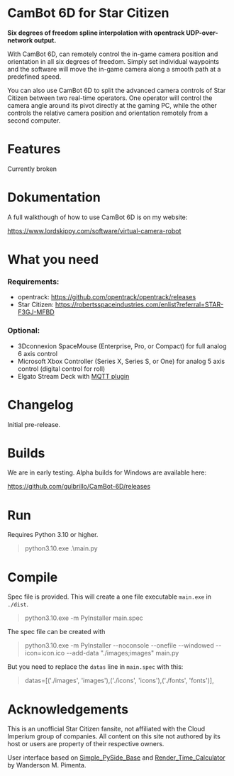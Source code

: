 # CamBot 6D for Star Citizen

**Six degrees of freedom spline interpolation with opentrack UDP-over-network output.**

With CamBot 6D, can remotely control the in-game camera position and orientation in all six degrees of freedom. Simply set individual waypoints and the software will move the in-game camera along a smooth path at a predefined speed.

You can also use CamBot 6D to split the advanced camera controls of Star Citizen between two real-time operators. One operator will control the camera angle around its pivot directly at the gaming PC, while the other controls the relative camera position and orientation remotely from a second computer.

# Features

Currently broken

# Dokumentation

A full walkthough of how to use CamBot 6D is on my website:

https://www.lordskippy.com/software/virtual-camera-robot

# What you need

### Requirements:

- opentrack: https://github.com/opentrack/opentrack/releases
- Star Citizen: https://robertsspaceindustries.com/enlist?referral=STAR-F3GJ-MFBD

### Optional:

- 3Dconnexion SpaceMouse (Enterprise, Pro, or Compact) for full analog 6 axis control
- Microsoft Xbox Controller (Series X, Series S, or One) for analog 5 axis control (digital control for roll)
- Elgato Stream Deck with  [MQTT plugin](https://apps.elgato.com/plugins/com.bi0s.mqtt)

# Changelog

Initial pre-release.

# Builds

We are in early testing. Alpha builds for Windows are available here:  

https://github.com/gulbrillo/CamBot-6D/releases

# Run

Requires Python 3.10 or higher.

> python3.10.exe .\main.py

# Compile

Spec file is provided. This will create a one file executable `main.exe` in `./dist`. 
> python3.10.exe -m PyInstaller main.spec

The spec file can be created with
> python3.10.exe -m PyInstaller --noconsole --onefile --windowed --icon=icon.ico --add-data "./images;images" main.py

But you need to replace the `datas` line in `main.spec` with this:
> datas=[('./images', 'images'),('./icons', 'icons'),('./fonts', 'fonts')],

# Acknowledgements

This is an unofficial Star Citizen fansite, not affiliated with the Cloud Imperium group of companies. All content on this site not authored by its host or users are property of their respective owners.

User interface based on [Simple_PySide_Base](https://github.com/Wanderson-Magalhaes/Simple_PySide_Base) and [Render_Time_Calculator](https://github.com/Wanderson-Magalhaes/Render_Time_Calculator) by Wanderson M. Pimenta.
